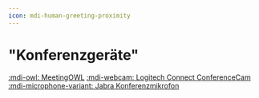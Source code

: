 ```yaml
---
icon: mdi-human-greeting-proximity
---
```


#  "Konferenzgeräte"


[:mdi-owl: MeetingOWL](owl/)
[:mdi-webcam: Logitech Connect ConferenceCam](logitech/)
[:mdi-microphone-variant: Jabra Konferenzmikrofon](jabra/)


